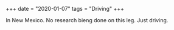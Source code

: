 +++
date = "2020-01-07"
tags = "Driving"
+++

In New Mexico. No research bieng done on this leg. Just driving.